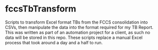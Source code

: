 # fccsTbTransform
Scripts to transform Excel format TBs from the FCCS consolidation into CSVs, then manipulate the data into the format required for my TB Report.
This was written as part of an automation project for a client, as such no data will be stored in this repo.
These scripts replace a manual Excel process that took around a day and a half to run.
